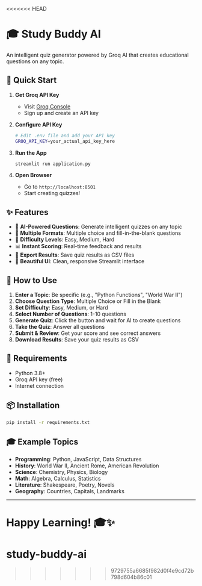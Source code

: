 <<<<<<< HEAD
# 🎓 Study Buddy AI

An intelligent quiz generator powered by Groq AI that creates educational questions on any topic.

## 🚀 Quick Start

1. **Get Groq API Key**
   - Visit [Groq Console](https://console.groq.com/)
   - Sign up and create an API key

2. **Configure API Key**
   ```bash
   # Edit .env file and add your API key
   GROQ_API_KEY=your_actual_api_key_here
   ```

3. **Run the App**
   ```bash
   streamlit run application.py
   ```

4. **Open Browser**
   - Go to `http://localhost:8501`
   - Start creating quizzes!

## ✨ Features

- 🧠 **AI-Powered Questions**: Generate intelligent quizzes on any topic
- 📝 **Multiple Formats**: Multiple choice and fill-in-the-blank questions
- 🎯 **Difficulty Levels**: Easy, Medium, Hard
- 📊 **Instant Scoring**: Real-time feedback and results
- 💾 **Export Results**: Save quiz results as CSV files
- 🎨 **Beautiful UI**: Clean, responsive Streamlit interface

## 🎯 How to Use

1. **Enter a Topic**: Be specific (e.g., "Python Functions", "World War II")
2. **Choose Question Type**: Multiple Choice or Fill in the Blank
3. **Set Difficulty**: Easy, Medium, or Hard
4. **Select Number of Questions**: 1-10 questions
5. **Generate Quiz**: Click the button and wait for AI to create questions
6. **Take the Quiz**: Answer all questions
7. **Submit & Review**: Get your score and see correct answers
8. **Download Results**: Save your quiz results as CSV

## 🔧 Requirements

- Python 3.8+
- Groq API key (free)
- Internet connection

## 📦 Installation

```bash
pip install -r requirements.txt
```

## 🎓 Example Topics

- **Programming**: Python, JavaScript, Data Structures
- **History**: World War II, Ancient Rome, American Revolution
- **Science**: Chemistry, Physics, Biology
- **Math**: Algebra, Calculus, Statistics
- **Literature**: Shakespeare, Poetry, Novels
- **Geography**: Countries, Capitals, Landmarks

---

**Happy Learning! 🎓✨** 
=======
# study-buddy-ai
>>>>>>> 9729755a6685f982d0f4e9cd72b798d604b86c01
